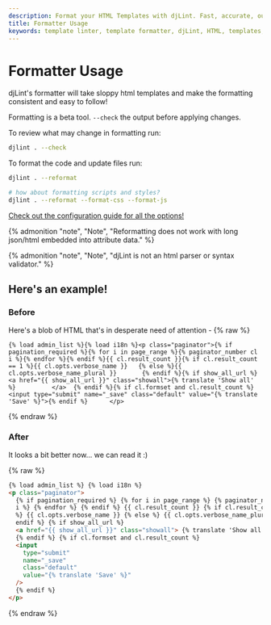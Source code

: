 ```yaml
---
description: Format your HTML Templates with djLint. Fast, accurate, output will make your templates shine.
title: Formatter Usage
keywords: template linter, template formatter, djLint, HTML, templates, formatter, linter, formatter usage
---
```


# Formatter Usage

djLint's formatter will take sloppy html templates and make the formatting consistent and easy to follow!

Formatting is a beta tool. `--check` the output before applying changes.

To review what may change in formatting run:

```bash
djlint . --check
```

To format the code and update files run:

```bash
djlint . --reformat

# how about formatting scripts and styles?
djlint . --reformat --format-css --format-js
```

<div class="box notification is-info is-light">
    <span class="icon is-large"><i class="fas fa-2x fa-circle-arrow-right"></i></span><div class="my-auto ml-3 is-inline-block"><a href="/docs/configuration/">Check out the configuration guide for all the options!</a></div>
</div>

{% admonition
   "note",
   "Note",
   "Reformatting does not work with long json/html embedded into attribute data."
%}

{% admonition
   "note",
   "Note",
   "djLint is not an html parser or syntax validator."
%}

## Here's an example!

### Before

Here's a blob of HTML that's in desperate need of attention -
{% raw %}

```
{% load admin_list %}{% load i18n %}<p class="paginator">{% if pagination_required %}{% for i in page_range %}{% paginator_number cl i %}{% endfor %}{% endif %}{{ cl.result_count }}{% if cl.result_count == 1 %}{{ cl.opts.verbose_name }}   {% else %}{{ cl.opts.verbose_name_plural }}       {% endif %}{% if show_all_url %} <a href="{{ show_all_url }}" class="showall">{% translate 'Show all' %}          </a>  {% endif %}{% if cl.formset and cl.result_count %}<input type="submit" name="_save" class="default" value="{% translate 'Save' %}">{% endif %}      </p>
```

{% endraw %}

### After

It looks a bit better now... we can read it :)

{% raw %}

```html
{% load admin_list %} {% load i18n %}
<p class="paginator">
  {% if pagination_required %} {% for i in page_range %} {% paginator_number cl
  i %} {% endfor %} {% endif %} {{ cl.result_count }} {% if cl.result_count == 1
  %} {{ cl.opts.verbose_name }} {% else %} {{ cl.opts.verbose_name_plural }} {%
  endif %} {% if show_all_url %}
  <a href="{{ show_all_url }}" class="showall"> {% translate 'Show all' %} </a>
  {% endif %} {% if cl.formset and cl.result_count %}
  <input
    type="submit"
    name="_save"
    class="default"
    value="{% translate 'Save' %}"
  />
  {% endif %}
</p>
```

{% endraw %}
